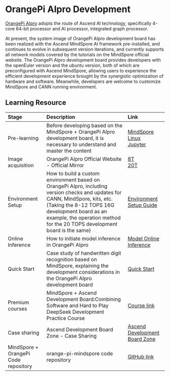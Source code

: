 # OrangePi AIpro Development

[OrangePi AIpro](http://www.orangepi.org/) adopts the route of Ascend AI technology, specifically 4-core 64-bit processor and AI processor, integrated graph processor.

At present, the system image of OrangePi AIpro development board has been realized with the Ascend MindSpore AI framework pre-installed, and continues to evolve in subsequent version iterations, and currently supports all network models covered by the tutorials on the MindSpore official website. The OrangePi AIpro development board provides developers with the openEuler version and the ubuntu version, both of which are preconfigured with Ascend MindSpore, allowing users to experience the efficient development experience brought by the synergistic optimization of hardware and software. Meanwhile, developers are welcome to customize MindSpore and CANN running environment.

## Learning Resource

| Stage | Description | Link |
| :----- |:----- |:----- |
| Pre-learning | Before developing based on the MindSpore + OrangePi AIpro development board, it is necessary to understand and master the content | [MindSpore](https://www.mindspore.cn/en)</br>[Linux](https://www.runoob.com/linux/linux-tutorial.html)</br>[Jupyter](https://jupyter.org/documentation) |
| Image acquisition | OrangePi AIpro Official Website - Official Mirror | [8T](http://www.orangepi.cn/html/hardWare/computerAndMicrocontrollers/service-and-support/Orange-Pi-AIpro.html)</br>[20T](http://www.orangepi.cn/html/hardWare/computerAndMicrocontrollers/details/Orange-Pi-AIpro(20T).html) |
| Environment Setup | How to build a custom environment based on OrangePi AIpro, including version checks and updates for CANN, MindSpore, kits, etc. (Taking the 8-12 TOPS 16G development board as an example, the operation method for the 20 TOPS development board is the same) | [Environment Setup Guide](https://www.mindspore.cn/tutorials/en/r2.6.0/orange_pi/environment_setup.html) |
| Online Inference | How to initiate model inference in OrangePi AIpro | [Model Online Inference](https://www.mindspore.cn/tutorials/en/r2.6.0/orange_pi/model_infer.html) |
| Quick Start | Case study of handwritten digit recognition based on MindSpore, explaining the development considerations in the OrangePi AIpro development board | [Quick Start](https://www.mindspore.cn/tutorials/en/r2.6.0/orange_pi/dev_start.html) |
| Premium courses | MindSpore + Ascend Development Board:Combining Software and Hard to Play DeepSeek Development Practice Course | [Course link](https://www.hiascend.com/developer/courses/detail/1925362775376744449) |
| Case sharing | Ascend Development Board Zone - Case Sharing| [Ascend Development Board Zone](https://www.hiascend.com/developer/devboard) |
| MindSpore + OrangePi Code repository | orange-pi-mindspore code repository | [GitHub link](https://github.com/mindspore-courses/orange-pi-mindspore) |
